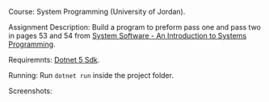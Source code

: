 Course: System Programming (University of Jordan).

Assignment Description: Build a program to preform pass one and pass two in pages 53 and 54 from [System Software - An Introduction to Systems Programming](https://www.pearson.com/uk/educators/higher-education-educators/program/Beck-System-Software-An-Introduction-to-Systems-Programming-3rd-Edition/PGM411311.html).

Requiremnts: [Dotnet 5 Sdk](https://dotnet.microsoft.com/download/dotnet/5.0).

Running: Run `dotnet run` inside the project folder.

Screenshots:

